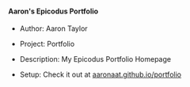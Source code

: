 #### Aaron's Epicodus Portfolio

* Author: Aaron Taylor

* Project: Portfolio

* Description: My Epicodus Portfolio Homepage

* Setup: Check it out at [aaronaat.github.io/portfolio](https://aaronaat.github.io/portfolio/)
